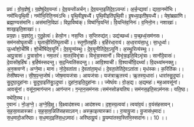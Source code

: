 

  
प्रवः॑। वो॒य॒ज्ञेषु॑। य॒ज्ञेषु॑देव॒यन्तः॑। दे॒व॒यन्तो॑अर्चन्। दे॒व॒यन्त॒इति॑दे॒व॒ऽयन्तः॑। अ॒र्च॒न्द्यावा॑। द्यावा॒नमो॑भिः। नमो॑भिःपृथि॒वी। नमो॑भि॒रिति॒नमः॑ऽभिः। पृ॒थि॒वीइ॒षध्यै॑। पृ॒थि॒वीइति॑पृ॒थि॒वी। इ॒षध्या॒इती॑ष॒यध्यै॑।। येषां॒ब्रह्मा॑णि। ब्रह्मा॒ण्यस॑मानि। अस॑मानि॒विप्राः॑। विप्रा॒विष्व॑क्। विष्व॑ग्वि॒यन्ति॑। वि॒यन्ति॑व॒निनः॑। व॒निनो॒न। नशाखाः॑। शाखा॒इति॒शाखाः॑।।  
प्रय॒ज्ञः। य॒ज्ञए॑तु। ए॒तु॒हेत्वः॑। हेत्वो॒न। नस॒प्तिः। स॒प्तिरुद्य॑त्। उद्य॑च्छध्वं। य॒च्छ॒ध्वं॒सम॑नसः। सम॑नसोघृ॒ताचीः॑। घृ॒ताची॒रिति॑घृ॒ताचीः॑।। स्तृ॒णी॒तब॒र्हिः। ब॒र्हिर॑ध्व॒राय॑। अ॒ध्व॒राय॑सा॒धु। सा॒धूर्ध्वा। ऊ॒र्ध्वाशो॒चींषि॑। शो॒चींषि॑देव॒यूनि॑। दे॒व॒यून्य॑स्थुः। दे॒व॒यूनीति॑दे॒व॒ऽयूनि॑। अ॒स्थु॒रित्य॑स्थुः।।  
आपु॒त्रासः॑। पु॒त्रासो॒न। नमा॒तरं॑। मा॒तरं॒विभृ॑त्राः। विभृ॑त्रा॒स्सानौ॑। विभृ॑त्रा॒इति॒विऽभृ॑त्राः। सानौ॑दे॒वासः॑। दे॒वासो॑ब॒र्हिषः॑। ब॒र्हिष॑स्सदन्तु। स॒द॒न्त्विति॑सदन्तु।। आवि॒श्वाची॑। वि॒श्वाची॑वि॒दथ्यां॑। वि॒दथ्या॑मनक्तु। अ॒न॒क्त्वग्ने॑। अग्ने॒मा। मानः॑। नो॒दे॒वता॑ता। दे॒वता॑ता॒मृधः॑। दे॒वता॒तेति॑दे॒वऽता॑ता। मृध॑स्कः। क॒रिति॑कः।।  
तेसी॑षपन्त। सी॒ष॒प॒न्त॒जोषं॑। जोष॒मायज॑त्राः। आयज॑त्राः। यज॑त्राऋ॒तस्य॑। ऋ॒तस्य॒धाराः॑। धारा॑स्सु॒दुघाः॑। सु॒दुघा॒दुहा॑नाः। सु॒दुघा॒इति॑सु॒ऽदुघाः॑। दुहा॑ना॒इति॒दुहा॑नाः।। ज्येष्ठं॑वः। वो॒अ॒द्य। अ॒द्यमहः॑। मह॒आवसू॑नां। आवसू॑नां। वसू॑ना॒माग॑न्तन। आग॑न्तन। ग॒न्त॒न॒सम॑नसः।सम॑नसोङयतिघ। सम॑नस॒इति॒सऽम॑नसः। यति॒ष्ठ। स्थेति॒स्थ।।  
ए॒वानः॑। नो॒अ॒ग्ने॒। अ॒ग्ने॒वि॒क्षु। वि॒क्ष्वाद॑शस्य। आद॑शस्य। द॒श॒स्य॒त्वया॑। त्वया॑व॒यं। व॒यंस॑हसावन्। स॒ह॒सा॒वन्नास्क्राः॑। स॒ह॒सा॒व॒न्निति॑सहसाऽवन्। अस्क्रा॒इत्यास्क्राः॑।। रा॒यायु॒जा। यु॒जास॑ध॒मादः॑। स॒ध॒मादो॒अरि॑ष्ठाः। स॒ध॒माद॒इति॑स॒ध॒ऽमादः॑। अरि॑ष्ठायू॒यं। यू॒यम्पा॑तस्व॒स्तिभि॒स्सदा॑नः।। 10 ।।  
